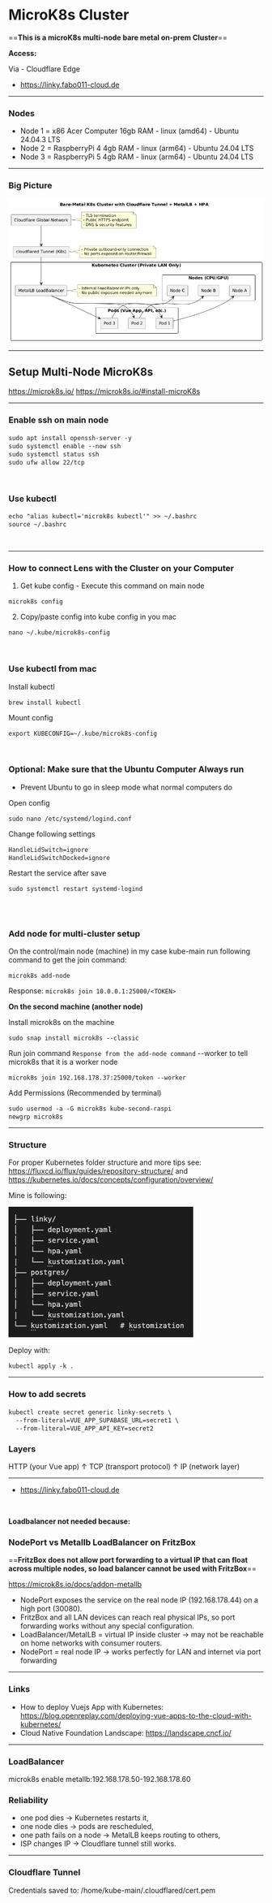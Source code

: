 # MicroK8s Cluster

==**This is a microK8s multi-node bare metal on-prem Cluster**==

**Access:**

Via - Cloudflare Edge
- https://linky.fabo011-cloud.de

---

### Nodes

- Node 1 = x86 Acer Computer 16gb RAM - linux (amd64) - Ubuntu 24.04.3 LTS
- Node 2 = RaspberryPi 4 4gb RAM - linux (arm64) - Ubuntu 24.04 LTS
- Node 3 = RaspberryPi 5 4gb RAM - linux (arm64) - Ubuntu 24.04 LTS

---

### Big Picture
![k8s big picture](./docs/bigpicture/bigpicture.png)

---

## Setup Multi-Node MicroK8s
https://microk8s.io/
https://microk8s.io/#install-microK8s

---

### Enable ssh on main node
```
sudo apt install openssh-server -y
sudo systemctl enable --now ssh
sudo systemctl status ssh
sudo ufw allow 22/tcp
```

<br>

### Use kubectl
```
echo "alias kubectl='microk8s kubectl'" >> ~/.bashrc
source ~/.bashrc
```

<br>

---

### How to connect Lens with the Cluster on your Computer
1. Get kube config - Execute this command on main node
```
microk8s config
```

2. Copy/paste config into kube config in you mac
```
nano ~/.kube/microk8s-config
```

<br>

### Use kubectl from mac
Install kubectl
```
brew install kubectl
```

Mount config
```
export KUBECONFIG=~/.kube/microk8s-config
```

<br>

### Optional: Make sure that the Ubuntu Computer Always run
- Prevent Ubuntu to go in sleep mode what normal computers do

Open config
```
sudo nano /etc/systemd/logind.conf
```

Change following settings
```
HandleLidSwitch=ignore
HandleLidSwitchDocked=ignore
```

Restart the service after save
```
sudo systemctl restart systemd-logind
```

<br>
<br>

### Add node for multi-cluster setup
On the control/main node (machine) in my case kube-main run following command to get the join command:
```
microk8s add-node
```

Response: `microk8s join 10.0.0.1:25000/<TOKEN>`

**On the second machine (another node)**

Install microk8s on the machine
```
sudo snap install microk8s --classic
```

Run join command `Response from the add-node command` --worker to tell microk8s that it is a worker node
```
microk8s join 192.168.178.37:25000/token --worker
```

Add Permissions (Recommended by terminal)
```
sudo usermod -a -G microk8s kube-second-raspi
newgrp microk8s
```

---

### Structure
For proper Kubernetes folder structure and more tips see: https://fluxcd.io/flux/guides/repository-structure/ and https://kubernetes.io/docs/concepts/configuration/overview/

Mine is following:

![k8s folder structure](./docs/images/k8s-folder-structure.png)


Deploy with:
```
kubectl apply -k .
```

---

### How to add secrets
```
kubectl create secret generic linky-secrets \
  --from-literal=VUE_APP_SUPABASE_URL=secret1 \
  --from-literal=VUE_APP_API_KEY=secret2
```

### Layers
HTTP (your Vue app)
   ↑
TCP (transport protocol)
   ↑
IP  (network layer)

---


- https://linky.fabo011-cloud.de

<br>

**Loadbalancer not needed because:**
### NodePort vs Metallb LoadBalancer on FritzBox
==**FritzBox does not allow port forwarding to a virtual IP that can float across multiple nodes, so load balancer cannot be used with FritzBox**==

https://microk8s.io/docs/addon-metallb
- NodePort exposes the service on the real node IP (192.168.178.44) on a high port (30080).
- FritzBox and all LAN devices can reach real physical IPs, so port forwarding works without any special configuration.
- LoadBalancer/MetalLB = virtual IP inside cluster → may not be reachable on home networks with consumer routers.
- NodePort = real node IP → works perfectly for LAN and internet via port forwarding

---

### Links
- How to deploy Vuejs App with Kubernetes: https://blog.openreplay.com/deploying-vue-apps-to-the-cloud-with-kubernetes/
- Cloud Native Foundation Landscape: https://landscape.cncf.io/ 

---

### LoadBalancer
microk8s enable metallb:192.168.178.50-192.168.178.60

### Reliability
- one pod dies → Kubernetes restarts it,
- one node dies → pods are rescheduled,
- one path fails on a node → MetalLB keeps routing to others,
- ISP changes IP → Cloudflare tunnel still works.

---

### Cloudflare Tunnel
Credentials saved to: /home/kube-main/.cloudflared/cert.pem